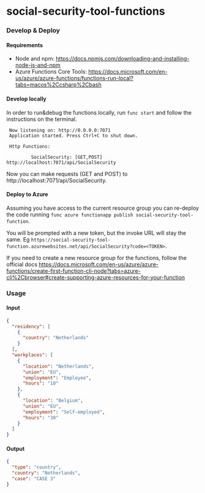 # social-security-tool-functions

### Develop & Deploy
#### Requirements
- Node and npm: https://docs.npmjs.com/downloading-and-installing-node-js-and-npm
- Azure Functions Core Tools: https://docs.microsoft.com/en-us/azure/azure-functions/functions-run-local?tabs=macos%2Ccsharp%2Cbash 

#### Develop locally 
In order to run&debug the functions locally, run `func start` and follow the instructions on the terminal.

```
 Now listening on: http://0.0.0.0:7071
 Application started. Press Ctrl+C to shut down.

 Http Functions:

         SocialSecurity: [GET,POST] http://localhost:7071/api/SocialSecurity
```

Now you can make requests (GET and POST) to http://localhost:7071/api/SocialSecurity.

#### Deploy to Azure

Assuming you have access to the current resource group you can re-deploy the code running `func azure functionapp publish social-security-tool-function`. 

You will be prompted with a new token, but the invoke URL will stay the same. Eg `https://social-security-tool-function.azurewebsites.net/api/SocialSecurity?code=<TOKEN>`.

If you need to create a new resource group for the functions, follow the official docs https://docs.microsoft.com/en-us/azure/azure-functions/create-first-function-cli-node?tabs=azure-cli%2Cbrowser#create-supporting-azure-resources-for-your-function 

### Usage
#### Input

```json
{
  "residency": [
    {
      "country": "Netherlands"
    }
  ],
  "workplaces": [
    {
      "location": "Netherlands",
      "union": "EU",
      "employment": "Employee",
      "hours": "10"
    },
    {
      "location": "Belgium",
      "union": "EU",
      "employment": "Self-employed",
      "hours": "30"
    }
  ]
}
```

#### Output
```json
{
  "type": "country",
  "country": "Netherlands",
  "case": "CASE 3"
}
```
